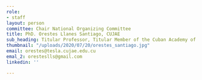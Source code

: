 ```yaml
---
role:
- staff
layout: person
committee: Chair National Organizing Committee
title: PhD. Orestes Llanes Santiago, CUJAE
sub_heading: Titular Professor, Titular Member of the Cuban Academy of Sciences
thumbnail: "/uploads/2020/07/20/orestes_santiago.jpg"
email: orestes@tesla.cujae.edu.cu
emal_2: oresteslls@gmail.com
linkedin: ''

---
```

